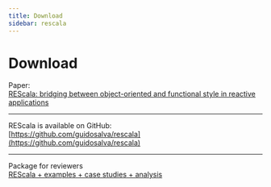 ```yaml
---
title: Download
sidebar: rescala
---
```

# Download

Paper:  
[REScala: bridging between object-oriented and functional style in reactive applications](http://dl.acm.org/citation.cfm?id=2577080.2577083)

---
REScala is available on GitHub:  
[https://github.com/guidosalva/rescala](https://github.com/guidosalva/rescala)

---
Package for reviewers  
[REScala + examples + case studies + analysis](http://www.guidosalvaneschi.com/attachments/misc/rescalaws.zip)